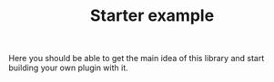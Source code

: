 <div align="center">
  <h1>Starter example </h1>
</div>

<br />

Here you should be able to get the main idea of this library and start building your own
plugin with it.
